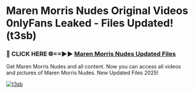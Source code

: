 # Maren Morris Nudes Original Videos 0nlyFans Leaked - Files Updated! (t3sb)

<h3>🔴 CLICK HERE 🌐==►► <a href="https://tinyurl.com/y5r63du9" rel="nofollow">Maren Morris Nudes Updated Files</a></h3>

Get Maren Morris Nudes and all content. Now you can access all videos and pictures of Maren Morris Nudes. New Updated Files 2025!

[![t3sb](https://i.imgur.com/UVo9nyh.gif)](https://tinyurl.com/y5r63du9)